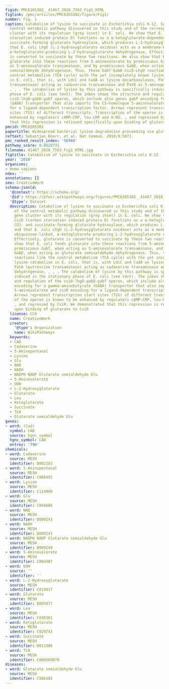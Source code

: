 ```yaml
---
figid: PMC6265302__41467_2018_7563_Fig1_HTML
figlink: /pmc/articles/PMC6265302/figure/Fig1/
number: Fig. 1
caption: Catabolism of lysine to succinate in Escherichia coli K-12. Summary of the
  central metabolic pathway discovered in this study and of the corresponding gene
  cluster with its regulation (grey inset) in E. coli. We show that E. coli CsiD (carbon
  starvation induced protein D) functions as a α-ketoglutarate-dependent, CO2- and
  succinate-forming glutarate hydroxylase, which produces L-2-hydroxyglutarate, and
  that E. coli LhgO (L-2-hydroxyglutarate oxidase) acts as a membrane-bound, ubiquinone-linked,
  α-ketoglutarate-producing L-2-hydroxyglutarate dehydrogenase. Effectively, glutarate
  is converted to succinate by these two reactions. We also show that E. coli feeds
  glutarate into these reactions from 5-aminovalerate by promiscuous GabT, when acting
  as 5-aminovalerate transaminase, and by promiscuous GabD, when acting as glutarate
  seminaldehyde dehydrogenase. Thus, these GabT-GabD-CsiD-LhgO reactions link the
  central metabolism (TCA cycle) with the yet incompletely known lysine catabolism
  in E. coli, that is, with LdcC and CadA as lysine decarboxylases, PatA (putrescine
  transaminase) acting as cadaverine transaminase and PatD as 5-aminopentanal dehydrogenase,
  , , . The catabolism of lysine by this pathway is specifically induced in the stationary
  phase of E. coli (see text). The inbox shows the structure and regulation of the
  csiD-lhgO-gabD-gabT operon, which include also genes gabP encoding for a gamma-aminobutyrate
  (GABA) transporter that also imports the C5-homologue 5-aminovalerate and csiR encoding
  for a ligand-dependent transcription factor. Arrows represent transcription start
  sites (TSS) of different transcripts. Transcription of the operon is known to be
  enhanced by regulators cAMP-CRP, leu-LRP and H-NS, , and repressed by CsiR. We demonstrated
  that this repression is relieved specifically upon binding of glutarate to CsiR
pmcid: PMC6265302
papertitle: Widespread bacterial lysine degradation proceeding via glutarate and L-2-hydroxyglutarate.
reftext: Sebastian Knorr, et al. Nat Commun. 2018;9:5071.
pmc_ranked_result_index: '56968'
pathway_score: 0.8628731
filename: 41467_2018_7563_Fig1_HTML.jpg
figtitle: Catabolism of lysine to succinate in Escherichia coli K-12
year: '2018'
organisms:
- Homo sapiens
ndex: ''
annotations: []
seo: CreativeWork
schema-jsonld:
  '@context': https://schema.org/
  '@id': https://pfocr.wikipathways.org/figures/PMC6265302__41467_2018_7563_Fig1_HTML.html
  '@type': Dataset
  description: Catabolism of lysine to succinate in Escherichia coli K-12. Summary
    of the central metabolic pathway discovered in this study and of the corresponding
    gene cluster with its regulation (grey inset) in E. coli. We show that E. coli
    CsiD (carbon starvation induced protein D) functions as a α-ketoglutarate-dependent,
    CO2- and succinate-forming glutarate hydroxylase, which produces L-2-hydroxyglutarate,
    and that E. coli LhgO (L-2-hydroxyglutarate oxidase) acts as a membrane-bound,
    ubiquinone-linked, α-ketoglutarate-producing L-2-hydroxyglutarate dehydrogenase.
    Effectively, glutarate is converted to succinate by these two reactions. We also
    show that E. coli feeds glutarate into these reactions from 5-aminovalerate by
    promiscuous GabT, when acting as 5-aminovalerate transaminase, and by promiscuous
    GabD, when acting as glutarate seminaldehyde dehydrogenase. Thus, these GabT-GabD-CsiD-LhgO
    reactions link the central metabolism (TCA cycle) with the yet incompletely known
    lysine catabolism in E. coli, that is, with LdcC and CadA as lysine decarboxylases,
    PatA (putrescine transaminase) acting as cadaverine transaminase and PatD as 5-aminopentanal
    dehydrogenase, , , . The catabolism of lysine by this pathway is specifically
    induced in the stationary phase of E. coli (see text). The inbox shows the structure
    and regulation of the csiD-lhgO-gabD-gabT operon, which include also genes gabP
    encoding for a gamma-aminobutyrate (GABA) transporter that also imports the C5-homologue
    5-aminovalerate and csiR encoding for a ligand-dependent transcription factor.
    Arrows represent transcription start sites (TSS) of different transcripts. Transcription
    of the operon is known to be enhanced by regulators cAMP-CRP, leu-LRP and H-NS,
    , and repressed by CsiR. We demonstrated that this repression is relieved specifically
    upon binding of glutarate to CsiR
  license: CC0
  name: CreativeWork
  creator:
    '@type': Organization
    name: WikiPathways
  keywords:
  - CAD
  - Cadaverine
  - 5-Aminopentanal
  - Lysine
  - Glu
  - NAD
  - NADH
  - NADPH NADP Glutarate semialdehyde Glu
  - 5-Aminovalerate
  - UOH
  - L-2-Hydroxyglutarate
  - Glutarate
  - Leu
  - Ketoglutarate
  - Succinate
  - TCA
  - Glutarate semialdehyde Glu
genes:
- word: (Cad)
  symbol: CAD
  source: hgnc_symbol
  hgnc_symbol: CAD
  entrez: '790'
chemicals:
- word: Cadaverine
  source: MESH
  identifier: D002103
- word: 5-Aminopentanal
  source: MESH
  identifier: C068492
- word: Lysine
  source: MESH
  identifier: C114808
- word: Glu
  source: MESH
  identifier: C094686
- word: NAD
  source: MESH
  identifier: D009243
- word: NADH
  source: MESH
  identifier: D009243
- word: NADPH NADP Glutarate semialdehyde Glu
  source: MESH
  identifier: D009249
- word: 5-Aminovalerate
  source: MESH
  identifier: C004387
- word: UOH
  source: ''
  identifier: ''
- word: L-2-Hydroxyglutarate
  source: MESH
  identifier: C019417
- word: Glutarate
  source: MESH
  identifier: D005977
- word: Leu
  source: MESH
  identifier: C038361
- word: Ketoglutarate
  source: MESH
  identifier: C029743
- word: Succinate
  source: MESH
  identifier: D013386
- word: TCA
  source: MESH
  identifier: C000589078
diseases:
- word: Glutarate semialdehyde Glu
  source: MESH
  identifier: C566402
---
```

